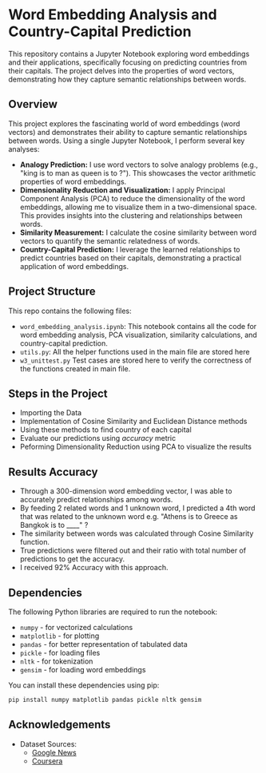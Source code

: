# Word Embedding Analysis and Country-Capital Prediction

This repository contains a Jupyter Notebook exploring word embeddings and their applications, specifically focusing on predicting countries from their capitals. The project delves into the properties of word vectors, demonstrating how they capture semantic relationships between words.

## Overview

This project explores the fascinating world of word embeddings (word vectors) and demonstrates their ability to capture semantic relationships between words. Using a single Jupyter Notebook, I perform several key analyses:

*   **Analogy Prediction:** I use word vectors to solve analogy problems (e.g., "king is to man as queen is to ?"). This showcases the vector arithmetic properties of word embeddings.
*   **Dimensionality Reduction and Visualization:** I apply Principal Component Analysis (PCA) to reduce the dimensionality of the word embeddings, allowing me to visualize them in a two-dimensional space. This provides insights into the clustering and relationships between words.
*   **Similarity Measurement:** I calculate the cosine similarity between word vectors to quantify the semantic relatedness of words.
*   **Country-Capital Prediction:** I leverage the learned relationships to predict countries based on their capitals, demonstrating a practical application of word embeddings.

## Project Structure

This repo contains the following files:

*   `word_embedding_analysis.ipynb`: This notebook contains all the code for word embedding analysis, PCA visualization, similarity calculations, and country-capital prediction.
*   `utils.py`: All the helper functions used in the main file are stored here
*   `w3_unittest.py` Test cases are stored here to verify the correctness of the functions created in main file.

## Steps in the Project

* Importing the Data
* Implementation of Cosine Similarity and Euclidean Distance methods
* Using these methods to find country of each capital
* Evaluate our predictions using *accuracy* metric
* Peforming Dimensionality Reduction using PCA to visualize the results

## Results Accuracy

- Through a 300-dimension word embedding vector, I was able to accurately predict relationships among words.
- By feeding 2 related words and 1 unknown word, I predicted a 4th word that was related to the unknown word e.g. "Athens is to Greece as Bangkok is to ____" ?
- The similarity between words was calculated through Cosine Similarity function.
- True predictions were filtered out and their ratio with total number of predictions to get the accuracy.
- I received 92% Accuracy with this approach.

## Dependencies

The following Python libraries are required to run the notebook:

*   `numpy` - for vectorized calculations
*   `matplotlib` - for plotting
*   `pandas` - for better representation of tabulated data
*   `pickle` - for loading files
*   `nltk` - for tokenization
*   `gensim` - for loading word embeddings

You can install these dependencies using pip:

```bash
pip install numpy matplotlib pandas pickle nltk gensim
```
## Acknowledgements

* Dataset Sources:
  * [Google News](https://code.google.com/archive/p/word2vec/)
  * [Coursera](https://www.coursera.org/)
